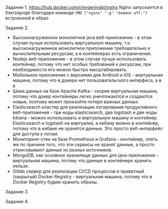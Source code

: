 Задание 1.
https://hub.docker.com/r/evgeniyskt/nginx
Nginx запускается в бэкграунде благодаря команде `CMD ["nginx" "-g" "daemon off;"]` встроенной в образ

Задание 2.
- Высоконагруженное монолитное java веб-приложение - в этом случае лучше использовать виртуальную машину, т.к. высоконагруженное монолитное приложение требовательно к вычислительным ресурсам, а в контейнерах есть ограничения.
- Nodejs веб-приложение - в этом случае лучше использовать контейнер, потому что нет особых требований к ресурсам, при необходимости его можно быстро масштабировать.
- Мобильное приложение c версиями для Android и iOS - виртуальная машина, потому что в докере нет пользовательского интерфеса, а в в
- Шина данных на базе Apache Kafka - скорее виртуальная машина, потому что докер контейнеры легко уничтожаются и создаются новые, поэтому может произойти потеря важных данных.
- Elasticsearch кластер для реализации логирования продуктивного веб-приложения - три ноды elasticsearch, два logstash и две ноды kibana - можно использовать и виртуальную машину и контейнер. Elasticsearch и logstash на виртуалке, а кибану можно в контейнер, потому что в кибане не хранятся данные. Это просто веб-интерфейс для доступа к логам. 
- Мониторинг-стек на базе Prometheus и Grafana - контейнер, опять же по причине того, что эти сервисы не хранят данные, а просто отрисовывают данные из разных источников.
- MongoDB, как основное хранилище данных для java-приложения - виртуальная машина, потому что данные в контейнере хранить нельзя.
- Gitlab сервер для реализации CI/CD процессов и приватный (закрытый) Docker Registry - виртуальная машина, потому что в Docker Registry будем хранить образы.

Задание 3.

Задание 4.

